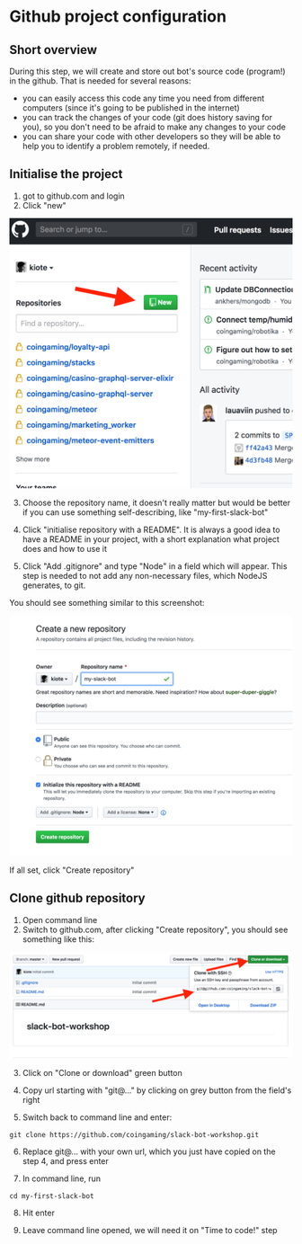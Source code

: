 # Github project configuration

## Short overview

During this step, we will create and store out bot's source code \(program!\) in the github. That is needed for several reasons: 

* you can easily access this code any time you need from different computers \(since it's going to be published in the internet\)
* you can track the changes of your code \(git does history saving for you\), so you don't need to be afraid to make any changes to your code
* you can share your code with other developers so they will be able to help you to identify a problem remotely, if needed.

## Initialise the project

1. got to github.com and login
2. Click "new" 

![](.gitbook/assets/screenshot-2019-03-22-at-11.53.47.png)

3. Choose the repository name, it doesn't really matter but would be better if you can use something self-describing, like "my-first-slack-bot"

4. Click "initialise repository with a README". It is always a good idea to have a README in your project, with a short explanation what project does and how to use it

5. Click "Add .gitignore" and type "Node" in a field which will appear. This step is needed to not add any non-necessary files, which NodeJS generates, to git.

You should see something similar to this screenshot:

![](.gitbook/assets/screenshot-2019-03-22-at-11.58.32.png)

If all set, click "Create repository"

## Clone github repository

1. Open command line
2. Switch to github.com, after clicking "Create repository", you should see something like this:

![](.gitbook/assets/screenshot-2019-03-22-at-15.53.46.png)

3. Click on "Clone or download" green button

4. Copy url starting with "git@..." by clicking on grey button from the field's right

5. Switch back to command line and enter:

```text
git clone https://github.com/coingaming/slack-bot-workshop.git
```

6. Replace git@... with your own url, which you just have copied on the step 4, and press enter

7. In command line, run 

```text
cd my-first-slack-bot
```

8. Hit enter

9. Leave command line opened, we will need it on "Time to code!" step

